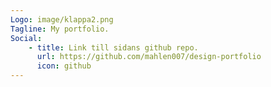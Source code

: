 ```yaml
---
Logo: image/klappa2.png
Tagline: My portfolio.
Social:
    - title: Link till sidans github repo.
      url: https://github.com/mahlen007/design-portfolio
      icon: github
---
```

